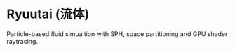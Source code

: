 # Ryuutai (流体)

Particle-based fluid simualtion with SPH, space partitioning and GPU shader raytracing.
